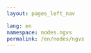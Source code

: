 ```yaml
---
layout: pages_left_nav

lang: en
namespace: nodes.ngvs
permalink: /en/nodes/ngvs
---
```


<!-- Content start -->

<!-- Content end -->